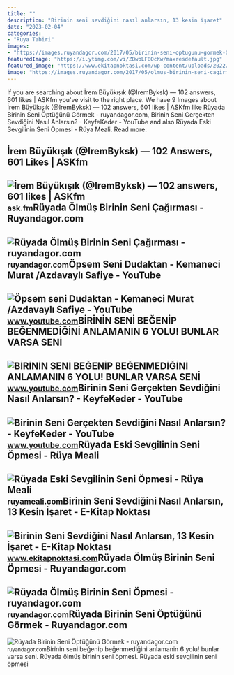 ```yaml
---
title: ""
description: "Birinin seni sevdiğini nasıl anlarsın, 13 kesin i̇şaret"
date: "2023-02-04"
categories:
- "Ruya Tabiri"
images:
- "https://images.ruyandagor.com/2017/05/birinin-seni-optugunu-gormek-0858.jpg"
featuredImage: "https://i.ytimg.com/vi/ZBwbLF8OcKw/maxresdefault.jpg"
featured_image: "https://www.ekitapnoktasi.com/wp-content/uploads/2022/01/birinin-seni-sevdigini-nasil-anlarsin4.jpeg"
image: "https://images.ruyandagor.com/2017/05/olmus-birinin-seni-cagirmasi-1455.jpg"
---
```


If you are searching about İrem Büyükışık (@IremByksk) — 102 answers, 601 likes | ASKfm you've visit to the right place. We have 9 Images about İrem Büyükışık (@IremByksk) — 102 answers, 601 likes | ASKfm like Rüyada Birinin Seni Öptüğünü Görmek - ruyandagor.com, Birinin Seni Gerçekten Sevdiğini Nasıl Anlarsın? - KeyfeKeder - YouTube and also Rüyada Eski Sevgilinin Seni Öpmesi - Rüya Meali. Read more:

İrem Büyükışık (@IremByksk) — 102 Answers, 601 Likes | ASKfm
------------------------------------------------------------

 ![İrem Büyükışık (@IremByksk) — 102 answers, 601 likes | ASKfm](https://cbgd.ask.fm/9a9/09600/6c3a/4df3/98ab/a29e5af8f8dd/original/1881583.jpg) <small>ask.fm</small>Rüyada Ölmüş Birinin Seni Çağırması - Ruyandagor.com
----------------------------------------------------

 ![Rüyada Ölmüş Birinin Seni Çağırması - ruyandagor.com](https://images.ruyandagor.com/2017/05/olmus-birinin-seni-cagirmasi-1455.jpg) <small>ruyandagor.com</small>Öpsem Seni Dudaktan - Kemaneci Murat /Azdavaylı Safiye - YouTube
----------------------------------------------------------------

 ![Öpsem seni Dudaktan - Kemaneci Murat /Azdavaylı Safiye - YouTube](https://i.ytimg.com/vi/g4RzL57qQT4/maxresdefault.jpg) <small>www.youtube.com</small>BİRİNİN SENİ BEĞENİP BEĞENMEDİĞİNİ ANLAMANIN 6 YOLU! BUNLAR VARSA SENİ
----------------------------------------------------------------------

 ![BİRİNİN SENİ BEĞENİP BEĞENMEDİĞİNİ ANLAMANIN 6 YOLU! BUNLAR VARSA SENİ](https://i.ytimg.com/vi/ZBwbLF8OcKw/maxresdefault.jpg) <small>www.youtube.com</small>Birinin Seni Gerçekten Sevdiğini Nasıl Anlarsın? - KeyfeKeder - YouTube
-----------------------------------------------------------------------

 ![Birinin Seni Gerçekten Sevdiğini Nasıl Anlarsın? - KeyfeKeder - YouTube](https://i.ytimg.com/vi/wFR3tz9Tidg/maxresdefault.jpg) <small>www.youtube.com</small>Rüyada Eski Sevgilinin Seni Öpmesi - Rüya Meali
-----------------------------------------------

 ![Rüyada Eski Sevgilinin Seni Öpmesi - Rüya Meali](http://ruyameali.com/wp-content/uploads/2018/06/eski-sevgilinin-seni-dudaktan-opmesi-810x456.jpg) <small>ruyameali.com</small>Birinin Seni Sevdiğini Nasıl Anlarsın, 13 Kesin İşaret - E-Kitap Noktası
------------------------------------------------------------------------

 ![Birinin Seni Sevdiğini Nasıl Anlarsın, 13 Kesin İşaret - E-Kitap Noktası](https://www.ekitapnoktasi.com/wp-content/uploads/2022/01/birinin-seni-sevdigini-nasil-anlarsin4.jpeg) <small>www.ekitapnoktasi.com</small>Rüyada Ölmüş Birinin Seni Öpmesi - Ruyandagor.com
-------------------------------------------------

 ![Rüyada Ölmüş Birinin Seni Öpmesi - ruyandagor.com](https://images.ruyandagor.com/2017/05/olmus-birinin-seni-opmesi-1101.jpg) <small>ruyandagor.com</small>Rüyada Birinin Seni Öptüğünü Görmek - Ruyandagor.com
----------------------------------------------------

 ![Rüyada Birinin Seni Öptüğünü Görmek - ruyandagor.com](https://images.ruyandagor.com/2017/05/birinin-seni-optugunu-gormek-0858.jpg) <small>ruyandagor.com</small>Bi̇ri̇ni̇n seni̇ beğeni̇p beğenmedi̇ği̇ni̇ anlamanin 6 yolu! bunlar varsa seni̇. Rüyada ölmüş birinin seni öpmesi. Rüyada eski sevgilinin seni öpmesi
